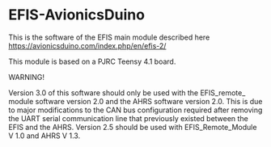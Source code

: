 # EFIS-AvionicsDuino
This is the software of the EFIS main module described here https://avionicsduino.com/index.php/en/efis-2/

This module is based on a PJRC Teensy 4.1 board.



WARNING!

Version 3.0 of this software should only be used with the EFIS_remote_ module software version 2.0 and the AHRS software version 2.0. This is due to major modifications to the CAN bus configuration required after removing the UART serial communication line that previously existed between the EFIS and the AHRS. Version 2.5 should be used with EFIS_Remote_Module V 1.0 and AHRS V 1.3.
